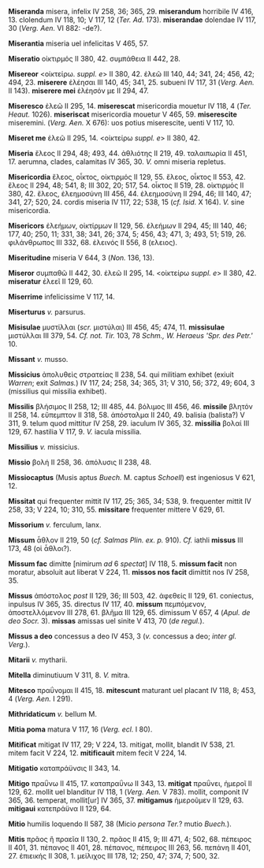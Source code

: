 **Miseranda** misera, infelix IV 258, 36; 365, 29. **miserandum**
horribile IV 416, 13. clolendum IV 118, 10; V 117, 12 (*Ter. Ad.*
173). **miserandae** dolendae IV 117, 30 (*Verg. Aen.* VI 882: -de?).

**Miserantia** miseria uel infelicitas V 465, 57.

**Miseratio** οἰκτιρμός II 380, 42. συμπάθεια II 442, 28.

**Misereor** \<οἰκτείρω. *suppl. e*\> II 380, 42. ἐλεῶ III 140, 44; 341,
24; 456, 42; 494, 23. **miserere** ἐλέησαι III 140, 45; 341, 25. subueni
IV 117, 31 (*Verg. Aen.* II 143). **miserere mei** ἐλέησόν με II 294,
47.

**Miseresco** ἐλεῶ II 295, 14. **miserescat** misericordia mouetur IV
118, 4 (*Ter. Heaut.* 1026). **miseriscat** misericordia mouetur V 465,
59. **miserescite** miseremini. (*Verg. Aen.* X 676): uos potius
miserescite, uenti V 117, 10.

**Miseret me** ἐλεῶ II 295, 14. \<οἰκτείρω *suppl. e*\> II 380, 42.

**Miseria** ἔλεος II 294, 48; 493, 44. ἀθλιότης II 219, 49. ταλαιπωρία
II 451, 17. aerumna, clades, calamitas IV 365, 30. *V.* omni miseria
repletus.

**Misericordia** ἔλεος, οἶκτος, οἰκτιρμός II 129, 55. ἔλεος, οἶκτος II
553, 42. ἔλεος II 294, 48; 541, 8; III 302, 20; 517, 54. οἶκτος II 519,
28. οἰκτιρμός II 380, 42. ἔλεος, ἐλεημοσύνη III 456, 44. ἐλεημοσύνη II
294, 46; III 140, 47; 341, 27; 520, 24. cordis miseria IV 117, 22; 538,
15 (*cf. Isid.* X 164). *V.* sine misericordia.

**Misericors** ἐλεήμων, οἰκτίρμων II 129, 56. ἐλεήμων II 294, 45; III
140, 46; 177, 40; 250, 11; 331, 38; 341, 26; 374, 5; 456, 43; 471, 3;
493, 51; 519, 26. φιλάνθρωπος III 332, 68. ἐλεινός II 556, 8 (ελειος).

**Miseritudine** miseria V 644, 3 (*Non.* 136, 13).

**Miseror** συμπαθῶ II 442, 30. ἐλεῶ II 295, 14. \<οἰκτείρω *suppl. e*\>
II 380, 42. **miseratur** ἐλεεῖ II 129, 60.

**Miserrime** infelicissime V 117, 14.

**Miserturus** *v.* parsurus.

**Misisulae** μυστίλλαι (*scr.* μιστύλαι) III 456, 45; 474, 11.
**missisulae** μιστύλλαι III 379, 54. *Cf. not. Tir.* 103, 78 *Schm., W.
Heraeus 'Spr. des Petr.'* 10.

**Missant** *v.* musso.

**Missicius** ἀπολυθεὶς στρατείας II 238, 54. qui militiam exhibet
(exiuit *Warren*; exit *Salmas.*) IV 117, 24; 258, 34; 365, 31; V 310,
56; 372, 49; 604, 3 (missilius qui missilia exhibet).

**Missilis** βλήσιμος II 258, 12; III 485, 44. βόλιμος III 456, 46.
**missile** βλητόν II 258, 14. εὔπεμπτον II 318, 58. ἀπόσταλμα II 240,
49. balisia (balista?) V 311, 9. telum quod mittitur IV 258, 29. iaculum
IV 365, 32. **missilia** βολαί III 129, 67. hastilia V 117, 9. *V.*
iacula missilia.

**Missilius** *v.* missicius.

**Missio** βολή II 258, 36. ἀπόλυσις II 238, 48.

**Missiocaptus** (Musis aptus *Buech.* M. captus *Schoell*) est
ingeniosus V 621, 12.

**Missitat** qui frequenter mittit IV 117, 25; 365, 34; 538, 9.
frequenter mittit IV 258, 33; V 224, 10; 310, 55. **missitare**
frequenter mittere V 629, 61.

**Missorium** *v.* ferculum, lanx.

**Missum** ἆθλον II 219, 50 (*cf. Salmas Plin. ex. p.* 910). *Cf.*
iathli **missus** III 173, 48 (οἱ ἆθλοι?).

**Missum fac** dimitte [nimirum *ad* 6 *spectat*] IV 118, 5. **missum
facit** non moratur, absoluit aut liberat V 224, 11. **missos nos
facit** dimittit nos IV 258, 35.

**Missus** ἀπόστολος *post* II 129, 36; III 503, 42. ἀφεθείς II 129, 61.
coniectus, inpulsus IV 365, 35. directus IV 117, 40. **missum**
πεμπόμενον, ἀποστελλόμενον III 278, 61. βλῆμα III 129, 65. dimissum V
657, 4 (*Apul. de deo Socr.* 3). **missas** amissas uel sinite V 413, 70
(*de regul.*).

**Missus a deo** concessus a deo IV 453, 3 (*v.* concessus a deo; *inter
gl. Verg.*).

**Mitarii** *v.* mytharii.

**Mitella** diminutiuum V 311, 8. *V.* mitra.

**Mitesco** πραΰνομαι II 415, 18. **mitescunt** maturant uel placant IV
118, 8; 453, 4 (*Verg. Aen.* I 291).

**Mithridaticum** *v.* bellum M.

**Mitia poma** matura V 117, 16 (*Verg. ecl.* I 80).

**Mitificat** mitigat IV 117, 29; V 224, 13. mitigat, mollit, blandit IV
538, 21. mitem facit V 224, 12. **mitificauit** mitem fecit V 224, 14.

**Mitigatio** καταπράϋνσις II 343, 14.

**Mitigo** πραΰνω II 415, 17. καταπραΰνω II 343, 13. **mitigat**
πραΰνει, ἡμεροῖ II 129, 62. mollit uel blanditur IV 118, 1 (*Verg.*
*Aen.* V 783). mollit, componit IV 365, 36. temperat, mollit[ur] IV
365, 37. **mitigamus** ἡμεροῦμεν II 129, 63. **mitigaui** κατεπράϋνα II
129, 64.

**Mitio** humilis loquendo II 587, 38 (Micio *persona Ter.*? mutio
*Buech.*).

**Mitis** πρᾶος ἢ πραεῖα II 130, 2. πρᾶος II 415, 9; III 471, 4; 502,
68. πέπειρος II 401, 31. πέπανος II 401, 28. πέπανος, πέπειρος III 263,
56. πεπάνη II 401, 27. ἐπιεικής II 308, 1. μείλιχος III 178, 12; 250,
47; 374, 7; 500, 32.
